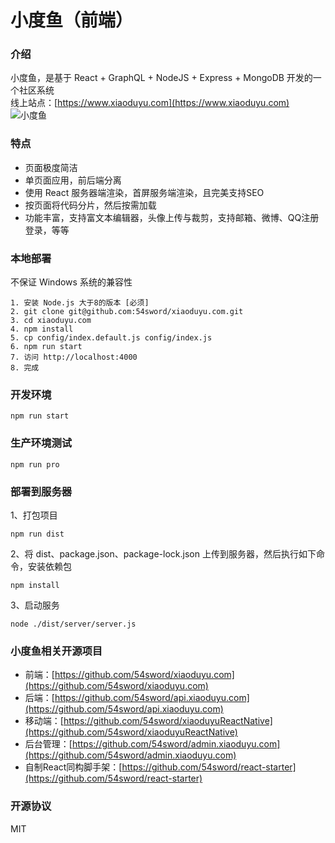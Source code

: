 # 小度鱼（前端）

### 介绍
小度鱼，是基于 React + GraphQL + NodeJS + Express + MongoDB 开发的一个社区系统  
线上站点：[https://www.xiaoduyu.com](https://www.xiaoduyu.com)  
![小度鱼](https://qncdn.xiaoduyu.com/1484410571.png "小度鱼")

### 特点
+ 页面极度简洁
+ 单页面应用，前后端分离
+ 使用 React 服务器端渲染，首屏服务端渲染，且完美支持SEO
+ 按页面将代码分片，然后按需加载
+ 功能丰富，支持富文本编辑器，头像上传与裁剪，支持邮箱、微博、QQ注册登录，等等

### 本地部署
不保证 Windows 系统的兼容性

```
1. 安装 Node.js 大于8的版本 [必须]  
2. git clone git@github.com:54sword/xiaoduyu.com.git  
3. cd xiaoduyu.com  
4. npm install  
5. cp config/index.default.js config/index.js  
6. npm run start  
7. 访问 http://localhost:4000  
8. 完成
```

### 开发环境  

```
npm run start
```

### 生产环境测试


```
npm run pro
```

### 部署到服务器
1、打包项目

```
npm run dist 
```
  
2、将 dist、package.json、package-lock.json 上传到服务器，然后执行如下命令，安装依赖包

```
npm install
```
3、启动服务  

```
node ./dist/server/server.js
```

### 小度鱼相关开源项目
 + 前端：[https://github.com/54sword/xiaoduyu.com](https://github.com/54sword/xiaoduyu.com)  
 + 后端：[https://github.com/54sword/api.xiaoduyu.com](https://github.com/54sword/api.xiaoduyu.com)  
 + 移动端：[https://github.com/54sword/xiaoduyuReactNative](https://github.com/54sword/xiaoduyuReactNative)  
 + 后台管理：[https://github.com/54sword/admin.xiaoduyu.com](https://github.com/54sword/admin.xiaoduyu.com)  
 + 自制React同构脚手架：[https://github.com/54sword/react-starter](https://github.com/54sword/react-starter)  

### 开源协议
MIT
